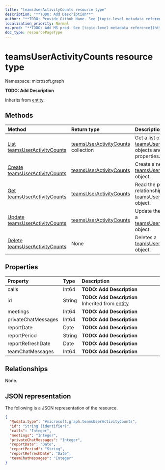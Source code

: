 ```yaml
---
title: "teamsUserActivityCounts resource type"
description: "**TODO: Add Description**"
author: "**TODO: Provide Github Name. See [topic-level metadata reference](https://msgo.azurewebsites.net/add/document/guidelines/metadata.html#topic-level-metadata)**"
localization_priority: Normal
ms.prod: "**TODO: Add MS prod. See [topic-level metadata reference](https://msgo.azurewebsites.net/add/document/guidelines/metadata.html#topic-level-metadata)**"
doc_type: resourcePageType
---
```


# teamsUserActivityCounts resource type

Namespace: microsoft.graph



**TODO: Add Description**


Inherits from [entity](../resources/entity.md).

## Methods
|Method|Return type|Description|
|:---|:---|:---|
|[List teamsUserActivityCounts](../api/teamsuseractivitycounts-list.md)|[teamsUserActivityCounts](../resources/teamsuseractivitycounts.md) collection|Get a list of the [teamsUserActivityCounts](../resources/teamsuseractivitycounts.md) objects and their properties.|
|[Create teamsUserActivityCounts](../api/teamsuseractivitycounts-create.md)|[teamsUserActivityCounts](../resources/teamsuseractivitycounts.md)|Create a new [teamsUserActivityCounts](../resources/teamsuseractivitycounts.md) object.|
|[Get teamsUserActivityCounts](../api/teamsuseractivitycounts-get.md)|[teamsUserActivityCounts](../resources/teamsuseractivitycounts.md)|Read the properties and relationships of a [teamsUserActivityCounts](../resources/teamsuseractivitycounts.md) object.|
|[Update teamsUserActivityCounts](../api/teamsuseractivitycounts-update.md)|[teamsUserActivityCounts](../resources/teamsuseractivitycounts.md)|Update the properties of a [teamsUserActivityCounts](../resources/teamsuseractivitycounts.md) object.|
|[Delete teamsUserActivityCounts](../api/teamsuseractivitycounts-delete.md)|None|Deletes a [teamsUserActivityCounts](../resources/teamsuseractivitycounts.md) object.|

## Properties
|Property|Type|Description|
|:---|:---|:---|
|calls|Int64|**TODO: Add Description**|
|id|String|**TODO: Add Description** Inherited from [entity](../resources/entity.md)|
|meetings|Int64|**TODO: Add Description**|
|privateChatMessages|Int64|**TODO: Add Description**|
|reportDate|Date|**TODO: Add Description**|
|reportPeriod|String|**TODO: Add Description**|
|reportRefreshDate|Date|**TODO: Add Description**|
|teamChatMessages|Int64|**TODO: Add Description**|

## Relationships
None.

## JSON representation
The following is a JSON representation of the resource.
<!-- {
  "blockType": "resource",
  "keyProperty": "id",
  "@odata.type": "microsoft.graph.teamsUserActivityCounts",
  "baseType": "microsoft.graph.entity",
  "openType": false
}
-->
``` json
{
  "@odata.type": "#microsoft.graph.teamsUserActivityCounts",
  "id": "String (identifier)",
  "calls": "Integer",
  "meetings": "Integer",
  "privateChatMessages": "Integer",
  "reportDate": "Date",
  "reportPeriod": "String",
  "reportRefreshDate": "Date",
  "teamChatMessages": "Integer"
}
```

